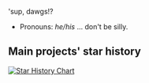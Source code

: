 'sup, dawgs!?

- Pronouns: *he/his* ... don't be silly.

## Main projects' star history

[![Star History Chart](https://api.star-history.com/svg?repos=mj-xmr/SolOptXMR,mj-xmr/tsqsim&type=Date)](https://star-history.com/#mj-xmr/SolOptXMR&mj-xmr/tsqsim&Date)

<!--
**mj-xmr/mj-xmr** is a ✨ _special_ ✨ repository because its `README.md` (this file) appears on your GitHub profile.

Here are some ideas to get you started:

- 🔭 I’m currently working on ...
- 🌱 I’m currently learning ...
- 👯 I’m looking to collaborate on ...
- 🤔 I’m looking for help with ...
- 💬 Ask me about ...
- 📫 How to reach me: ...
- 😄 Pronouns: ...
- ⚡ Fun fact: ...
-->
